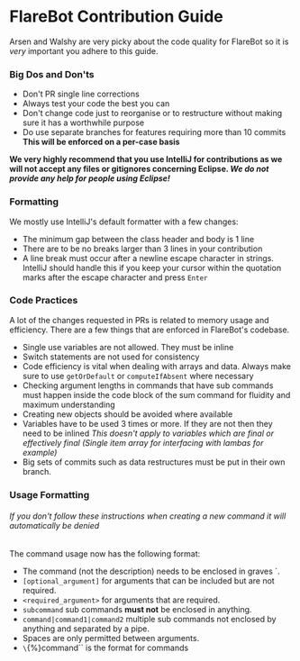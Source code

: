 # FlareBot Contribution Guide
Arsen and Walshy are very picky about the code quality for FlareBot so it is *very* important you adhere to this guide.

### Big Dos and Don'ts
 - Don't PR single line corrections
 - Always test your code the best you can
 - Don't change code just to reorganise or to restructure without making sure it has a worthwhile purpose
 - Do use separate branches for features requiring more than 10 commits **This will be enforced on a per-case basis**

**We very highly recommend that you use IntelliJ for contributions as we will not accept any files or gitignores concerning Eclipse. *We do not provide any help for people using Eclipse!***
### Formatting
 We mostly use IntelliJ's default formatter with a few changes:
 - The minimum gap between the class header and body is 1 line
 - There are to be no breaks larger than 3 lines in your contribution
 - A line break must occur after a newline escape character in strings. IntelliJ should handle this if you keep your cursor within the quotation marks after the escape character and press `Enter`

### Code Practices
A lot of the changes requested in PRs is related to memory usage and efficiency. There are a few things that are enforced in FlareBot's codebase.
 - Single use variables are not allowed. They must be inline
 - Switch statements are not used for consistency
 - Code efficiency is vital when dealing with arrays and data. Always make sure to use `getOrDefault` or `computeIfAbsent` where necessary
 - Checking argument lengths in commands that have sub commands must happen inside the code block of the sum command for fluidity and maximum understanding
 - Creating new objects should be avoided where available
 - Variables have to be used 3 times or more. If they are not then they need to be inlined *This doesn't apply to variables which are final or effectively final (Single item array for interfacing with lambas for example)*
 - Big sets of commits such as data restructures must be put in their own branch.

### Usage Formatting
###### If you don't follow these instructions when creating a new command it will automatically be denied
The command usage now has the following format:
 - The command (not the description) needs to be enclosed in graves \`.
 - `[optional_argument]` for arguments that can be included but are not required.
 - `<required_argument>` for arguments that are required.
 - `subcommand` sub commands **must not** be enclosed in anything.
 - `command|command1|command2` multiple sub commands not enclosed by anything and separated by a pipe.
 - Spaces are only permitted between arguments.
 - `\`{%}command\`` is the format for commands
